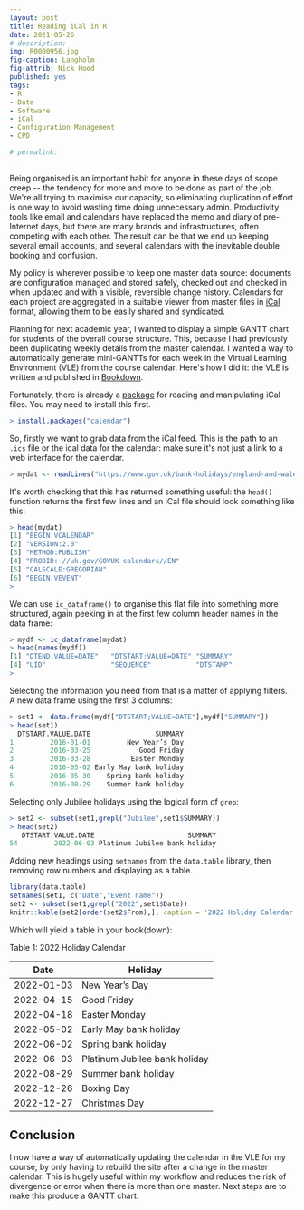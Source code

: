 ```yaml
---
layout: post
title: Reading iCal in R
date: 2021-05-26
# description: 
img: R0000956.jpg
fig-caption: Langholm
fig-attrib: Nick Hood
published: yes
tags:
- R
- Data
- Software
- iCal
- Configuration Management
- CPD

# permalink:
---
```

Being organised is an important habit for anyone in these days of scope creep -- the tendency for more and more to be done as part of the job. We're all trying to maximise our capacity, so eliminating duplication of effort is one way to avoid wasting time doing unnecessary admin. Productivity tools like email and calendars have replaced the memo and diary of pre-Internet days, but there are many brands and infrastructures, often competing with each other. The result can be that we end up keeping several email accounts, and several calendars with the inevitable double booking and confusion.

My policy is wherever possible to keep one master data source: documents are configuration managed and stored safely, checked out and checked in when updated and with a visible, reversible change history. Calendars for each project are aggregated in a suitable viewer from master files in [iCal](https://en.wikipedia.org/wiki/ICalendar) format, allowing them to be easily shared and syndicated.

Planning for next academic year, I wanted to display a simple GANTT chart for students of the overall course structure. This, because I had previously been duplicating weekly details from the master calendar. I wanted a way to automatically generate mini-GANTTs for each week in the Virtual Learning Environment (VLE) from the course calendar. Here's how I did it: the VLE is written and published in [Bookdown](https://bookdown.org/).

Fortunately, there is already a [package](https://cran.r-project.org/package=calendar) for reading and manipulating iCal files. You may need to install this first.

```r
> install.packages("calendar")
```

So, firstly we want to grab data from the iCal feed. This is the path to an `.ics` file or the ical data for the calendar: make sure it's not just a link to a web interface for the calendar.

```r
> mydat <- readLines("https://www.gov.uk/bank-holidays/england-and-wales.ics")
```

It's worth checking that this has returned something useful: the `head()` function returns the first few lines and an iCal file should look something like this:

```r
> head(mydat)
[1] "BEGIN:VCALENDAR"                     
[2] "VERSION:2.0"                         
[3] "METHOD:PUBLISH"                      
[4] "PRODID:-//uk.gov/GOVUK calendars//EN"
[5] "CALSCALE:GREGORIAN"                  
[6] "BEGIN:VEVENT"       
> 
```

We can use `ic_dataframe()` to organise this flat file into something more structured, again peeking in at the first few column header names in the data frame:

```r
> mydf <- ic_dataframe(mydat)
> head(names(mydf))
[1] "DTEND;VALUE=DATE"   "DTSTART;VALUE=DATE" "SUMMARY"           
[4] "UID"                "SEQUENCE"           "DTSTAMP"                          
> 
```
Selecting the information you need from that is a matter of applying filters. A new data frame using the first 3 columns:

```r
> set1 <- data.frame(mydf["DTSTART;VALUE=DATE"],mydf["SUMMARY"])
> head(set1)
  DTSTART.VALUE.DATE                SUMMARY
1         2016-01-01         New Year’s Day
2         2016-03-25            Good Friday
3         2016-03-28          Easter Monday
4         2016-05-02 Early May bank holiday
5         2016-05-30    Spring bank holiday
6         2016-08-29    Summer bank holiday
```
Selecting only Jubilee holidays using the logical form of `grep`:

```r
> set2 <- subset(set1,grepl("Jubilee",set1$SUMMARY))
> head(set2)
   DTSTART.VALUE.DATE                       SUMMARY
54         2022-06-03 Platinum Jubilee bank holiday
```
Adding new headings using `setnames` from the `data.table` library, then removing row numbers and displaying as a table.

```r
library(data.table)
setnames(set1, c("Date","Event name"))
set2 <- subset(set1,grepl("2022",set1$Date))
knitr::kable(set2[order(set2$From),], caption = '2022 Holiday Calendar', row.names = FALSE)

```

Which will yield a table in your book(down):

Table 1: 2022 Holiday Calendar

Date|Holiday
---|----
2022-01-03|New Year’s Day
2022-04-15|Good Friday
2022-04-18|Easter Monday
2022-05-02|Early May bank holiday
2022-06-02|Spring bank holiday
2022-06-03|Platinum Jubilee bank holiday
2022-08-29|Summer bank holiday
2022-12-26|Boxing Day
2022-12-27|Christmas Day

## Conclusion 
I now have a way of automatically updating the calendar in the VLE for my course, by only having to rebuild the site after a change in the master calendar. This is hugely useful within my workflow and reduces the risk of divergence or error when there is more than one master. Next steps are to make this produce a GANTT chart.

<!--## Footnotes-->
